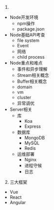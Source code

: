 1. 
- Node开发环境
  - npm操作
  - package.json
- Node基础API考查
  - file system
  - Event
  - 网络
  - child process
- Node重点和难点
  - 事件和异步理解
  - Stream相关概念
  - Buffer相关概念
  - domain
  - vm
  - cluster
  - 异常调优
- Server相关
  - 库
    - Koa
    - Express
  - 数据库
    - MongoDB
    - MySQL
    - Redis
  - 运维部署
    - Nginx
    - 进程守候
    - 日志
2. 三大框架
- Vue
- React
- Angular